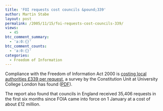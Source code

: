 ```yaml
---
title: 'FOI requests cost councils &pound;339'
author: Martin Stabe
layout: post
permalink: /2005/11/15/foi-requests-cost-councils-339/
views:
  - 45
btc_comment_summary:
  - 'a:0:{}'
btc_comment_counts:
  - 'a:0:{}'
categories:
  - Freedom of Information
---
```

Compliance with the Freedom of Information Act 2000 is [costing local authorities &pound;339 per request][1], a survey by the Constitution Unit at University College London has found ([PDF][2]).

The report also found that councils in England received 35,406 requests in the first six months since FOIA came into force on 1 January at a cost of about &pound;12 million.

 [1]: http://www.egovmonitor.com/node/3533
 [2]: http://www.idea-knowledge.gov.uk/idk/aio/1232143